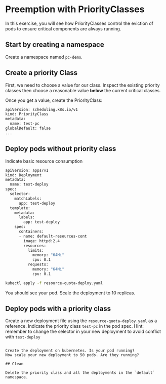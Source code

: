 # Preemption with PriorityClasses

In this exercise, you will see how PriorityClasses control the eviction of pods to ensure critical components are always running.

## Start by creating a namespace

Create a namespace named `pc-demo`.

## Create a priority Class

First, we need to choose a value for our class. 
Inspect the existing priority classes then choose a reasonable value **below** the current critical classes.

Once you get a value, create the PriorityClass:
```sh
apiVersion: scheduling.k8s.io/v1
kind: PriorityClass
metadata:
  name: test-pc
globalDefault: false
...
```

## Deploy pods without priority class
Indicate basic resource consumption

```sh
apiVersion: apps/v1
kind: Deployment
metadata:
  name: test-deploy
spec:
  selector:
    matchLabels:
      app: test-deploy
  template:
    metadata:
      labels:
        app: test-deploy
    spec:
      containers:
      - name: default-resources-cont
        image: httpd:2.4
        resources:
          limits:
            memory: "64Mi"
            cpu: 0.1
          requests:
            memory: "64Mi"
            cpu: 0.1
```

```sh
kubectl apply -f resource-quota-deploy.yaml
```

You should see your pod.
Scale the deployment to 10 replicas.

## Deploy pods with a priority class

Create a new deployment file using the `resource-quota-deploy.yaml` as a reference.
Indicate the priority class `test-pc` in the pod spec.
Hint: remember to change the selector in your new deployment to avoid conflict with `test-deploy`
```

Create the deployment on kubernetes. Is your pod running?
Now scale your new deployment to 50 pods. Are they running?

## Clean

Delete the priority class and all the deployments in the `default` namespace.